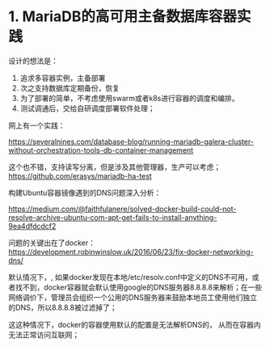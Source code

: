 # 1. MariaDB的高可用主备数据库容器实践

设计的想法是：
1. 追求多容器实例，主备部署
2. 次之支持数据库定期备份，恢复
3. 为了部署的简单，不考虑使用swarm或者k8s进行容器的调度和编排。
4. 测试调通后，交给自研调度部署软件处理；


网上有一个实践：

https://severalnines.com/database-blog/running-mariadb-galera-cluster-without-orchestration-tools-db-container-management

这个也不错，支持读写分离，但是涉及其他管理器，生产可以考虑；
https://github.com/erasys/mariadb-ha-test

构建Ubuntu容器镜像遇到的DNS问题深入分析：

https://medium.com/@faithfulanere/solved-docker-build-could-not-resolve-archive-ubuntu-com-apt-get-fails-to-install-anything-9ea4dfdcdcf2

问题的关键出在了docker：
https://development.robinwinslow.uk/2016/06/23/fix-docker-networking-dns/

默认情况下，, 如果docker发现在本地/etc/resolv.conf中定义的DNS不可用，或者找不到，docker容器就会默认使用google的DNS服务器8.8.8.8来解析；在一些网络调价下，管理员会组织一个公用的DNS服务器来鼓励本地员工使用他们独立的DNS，所以8.8.8.8被过滤掉了；

这这种情况下，docker的容器使用默认的配置是无法解析DNS的， 从而在容器内无法正常访问互联网；
